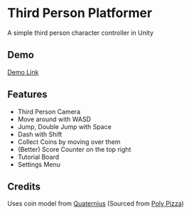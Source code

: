 # Third Person Platformer

A simple third person character controller in Unity

## Demo

[Demo Link]([https://studio.youtube.com/channel/UC68jeDsWlNO_EO-7uMKMdOQ/videos/upload?d=ud&filter=%5B%5D&sort=%7B%22columnType%22%3A%22date%22%2C%22sortOrder%22%3A%22DESCENDING%22%7D](https://youtu.be/gEiRYkCOGuU))

## Features

- Third Person Camera
- Move around with WASD
- Jump, Double Jump with Space
- Dash with Shift
- Collect Coins by moving over them
- (Better) Score Counter on the top right
- Tutorial Board
- Settings Menu

## Credits

Uses coin model from [Quaternius](https://quaternius.com/) (Sourced from [Poly Pizza](https://poly.pizza/m/QHZtj94fvh))


